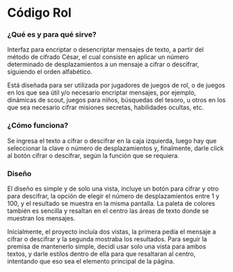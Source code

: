 # Código Rol

### ¿Qué es y para qué sirve?
Interfaz para encriptar o desencriptar mensajes de texto, a partir del método de cifrado César, el cual consiste en aplicar un número determinado de desplazamientos a un mensaje a cifrar o descifrar, siguiendo el orden alfabético.

Está diseñada para ser utilizada por jugadores de juegos de rol, o de juegos en los que sea útil y/o necesario encriptar mensajes, por ejemplo, dinámicas de scout, juegos para niños, búsquedas del tesoro, u otros en los que sea necesario cifrar misiones secretas, habilidades ocultas, etc.

### ¿Cómo funciona?

Se ingresa el texto a cifrar o descifrar en la caja izquierda, luego hay que seleccionar la clave o número de desplazamientos y, finalmente, darle click al botón cifrar o descifrar, según la función que se requiera.

### Diseño
El diseño es simple y de solo una vista, incluye un botón para cifrar y otro para descifrar, la opción de elegir el número de desplazamientos entre 1 y 100, y el resultado se muestra en la misma pantalla. La paleta de colores también es sencilla y resaltan en el centro las áreas de texto donde se muestran los mensajes. 

Inicialmente, el proyecto incluía dos vistas, la primera pedía el mensaje a cifrar o descifrar y la segunda mostraba los resultados. Para seguir la premisa de mantenerlo simple, decidí usar solo una vista para ambos textos, y darle estilos dentro de ella para que resaltaran al centro, intentando que eso sea el elemento principal de la página. 
